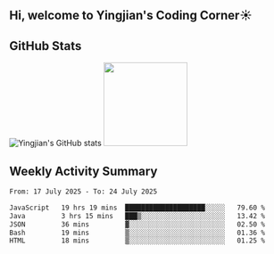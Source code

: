 ## Hi, welcome to Yingjian's Coding Corner☀️

## GitHub Stats
![Yingjian's GitHub stats](https://github-readme-stats.vercel.app/api?username=BigBigBai&show_icons=true&hide=stars,issues&hide_border=true&theme=merko&bg_color=00000000)
<img height="150em" src="https://github-readme-stats.vercel.app/api/top-langs/?username=BigBigBai&layout=compact&hide_border=true&theme=merko&bg_color=00000000"/>

## Weekly Activity Summary

<!--START_SECTION:waka-->

```txt
From: 17 July 2025 - To: 24 July 2025

JavaScript   19 hrs 19 mins  ████████████████████░░░░░   79.60 %
Java         3 hrs 15 mins   ███▒░░░░░░░░░░░░░░░░░░░░░   13.42 %
JSON         36 mins         ▓░░░░░░░░░░░░░░░░░░░░░░░░   02.50 %
Bash         19 mins         ▒░░░░░░░░░░░░░░░░░░░░░░░░   01.36 %
HTML         18 mins         ▒░░░░░░░░░░░░░░░░░░░░░░░░   01.25 %
```

<!--END_SECTION:waka-->


